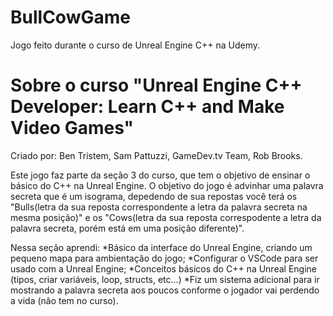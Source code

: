 # BullCowGame
Jogo feito durante o curso de Unreal Engine C++ na Udemy.

# Sobre o curso "Unreal Engine C++ Developer: Learn C++ and Make Video Games"
Criado por: Ben Tristem, Sam Pattuzzi, GameDev.tv Team, Rob Brooks.

Este jogo faz parte da seção 3 do curso, que tem o objetivo de ensinar o básico do C++ na Unreal Engine.
O objetivo do jogo é advinhar uma palavra secreta que é um isograma, depedendo de sua repostas você terá os "Bulls(letra da sua reposta correspondente a letra da palavra secreta na mesma posição)" e os "Cows(letra da sua reposta correspodente a letra da palavra secreta, porém está em uma posição diferente)".

Nessa seção aprendi:
  *Básico da interface do Unreal Engine, criando um pequeno mapa para ambientação do jogo;
  *Configurar o VSCode para ser usado com a Unreal Engine;
  *Conceitos básicos do C++ na Unreal Engine (tipos, criar variáveis, loop, structs, etc...)
  *Fiz um sistema adicional para ir mostrando a palavra secreta aos poucos conforme o jogador vai perdendo a vida (não tem no curso).
